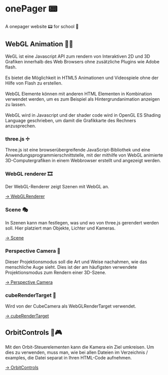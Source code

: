 # onePager 📟
A onepager website 📟 for school 🏫

## WebGL Animation 🏃‍♂️
WeGL ist eine Javascript API zum rendern von Interaktiven 2D und 3D Grafiken innerhalb des Web Browsers ohne zusätzliche Plugins wie Adobe flash.
<br><br>
Es bietet die Möglichkeit in HTML5 Animationen und Videospiele ohne der Hilfe von Flash zu erstellen.
<br><br>
WebGL Elemente können mit anderen HTML Elementen in Kombination verwendet werden, um es zum Beispiel als Hintergrundanimation anzeigen zu lassen.
<br><br>
WebGL wird in Javascript und der shader code wird in OpenGL ES Shading Language geschrieben, um damit die Grafikkarte des Rechners anzusprechen.

### three.js ➗
Three.js ist eine browserübergreifende JavaScript-Bibliothek und eine Anwendungsprogrammierschnittstelle, mit der mithilfe von WebGL animierte 3D-Computergrafiken in einem Webbrowser erstellt und angezeigt werden.

### WebGL renderer 🎞
Der WebGL-Renderer zeigt Szenen mit WebGL an.

[ -> WebGLRenderer](https://threejs.org/docs/#api/en/renderers/WebGLRenderer)

### Scene 🎭
In Szenen kann man festlegen, was und wo von three.js gerendert werden soll. Hier platziert man Objekte, Lichter und Kameras.

[ -> Scene](https://threejs.org/docs/#api/en/scenes/Scene)

### Perspective Camera 🎥
Dieser Projektionsmodus soll die Art und Weise nachahmen, wie das menschliche Auge sieht. Dies ist der am häufigsten verwendete Projektionsmodus zum Rendern einer 3D-Szene.

[ -> Perspective Camera](https://threejs.org/docs/#api/en/cameras/PerspectiveCamera)

### cubeRenderTarget 🎯
Wird von der CubeCamera als WebGLRenderTarget verwendet.

[-> cubeRenderTarget](https://threejs.org/docs/#api/en/renderers/WebGLCubeRenderTarget)

## OrbitControls 🌌🎮
Mit den Orbit-Steuerelementen kann die Kamera ein Ziel umkreisen.
Um dies zu verwenden, muss man, wie bei allen Dateien im Verzeichnis / examples, die Datei separat in Ihren HTML-Code aufnehmen.

[-> OrbitControls](https://threejs.org/docs/#examples/en/controls/OrbitControls)
